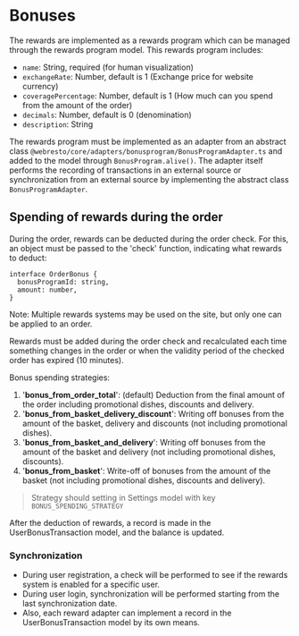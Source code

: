 # Bonuses

The rewards are implemented as a rewards program which can be managed through the rewards program model. This rewards program includes:

  - `name`: String, required (for human visualization)
  - `exchangeRate`: Number, default is 1 (Exchange price for website currency)
  - `coveragePercentage`: Number, default is 1 (How much can you spend from the amount of the order)
  - `decimals`: Number, default is 0 (denomination)
  - `description`: String

The rewards program must be implemented as an adapter from an abstract class  `@webresto/core/adapters/bonusprogram/BonusProgramAdapter.ts` and added to the model through `BonusProgram.alive()`. The adapter itself performs the recording of transactions in an external source or synchronization from an external source by implementing the abstract class `BonusProgramAdapter`.

## Spending of rewards during the order

During the order, rewards can be deducted during the order check. For this, an object must be passed to the 'check' function, indicating what rewards to deduct:

```
interface OrderBonus {
  bonusProgramId: string,
  amount: number,
}
```

Note: Multiple rewards systems may be used on the site, but only one can be applied to an order.

Rewards must be added during the order check and recalculated each time something changes in the order or when the validity period of the checked order has expired (10 minutes).

Bonus spending strategies:
1) '**bonus_from_order_total**': (default) Deduction from the final amount of the order including promotional dishes, discounts and delivery.
2) '**bonus_from_basket_delivery_discount**': Writing off bonuses from the amount of the basket, delivery and discounts (not including promotional dishes).
3) '**bonus_from_basket_and_delivery**': Writing off bonuses from the amount of the basket and delivery (not including promotional dishes, discounts).
4) '**bonus_from_basket**': Write-off of bonuses from the amount of the basket (not including promotional dishes, discounts and delivery).

> Strategy should setting in Settings model with key `BONUS_SPENDING_STRATEGY`

After the deduction of rewards, a record is made in the UserBonusTransaction model, and the balance is updated.

### Synchronization

- During user registration, a check will be performed to see if the rewards system is enabled for a specific user.
- During user login, synchronization will be performed starting from the last synchronization date.
- Also, each reward adapter can implement a record in the UserBonusTransaction model by its own means.

